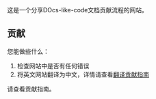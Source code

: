 这是一个分享DOcs-like-code文档贡献流程的网站。

## 贡献
您能做些什么：
1. 检查网站中是否有任何错误
2. 将英文网站翻译为中文，详情请查看[翻译贡献指南](https://github.com/TCCQUPT/tc_learning_path/blob/main/Contribution-Guide.md)


请查看贡献指南。


